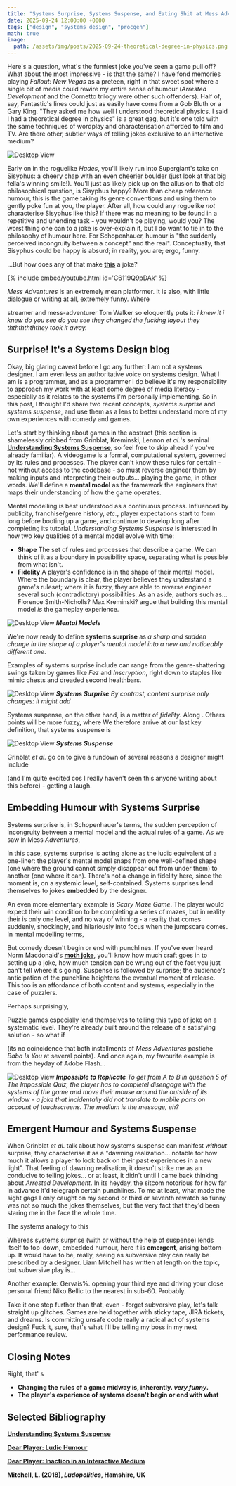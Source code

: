 ```yaml
---
title: "Systems Surprise, Systems Suspense, and Eating Shit at Mess Adventures 2"
date: 2025-09-24 12:00:00 +0000
tags: ["design", "systems design", "procgen"]
math: true
image:
  path: /assets/img/posts/2025-09-24-theoretical-degree-in-physics.png
---
```


Here's a question, what's the funniest joke you've seen a game pull off? What about the most impressive - is that the same? I have fond memories playing *Fallout: New Vegas* as a preteen, right in that sweet spot where a single bit of media could rewire my entire sense of humour (*Arrested Development* and the Cornetto trilogy were other such offenders). Half of, say, Fantastic's lines could just as easily have come from a Gob Bluth or a Gary King. "They asked me how well I understood theoretical physics. I said I had a theoretical degree in physics" is a great gag, but it's one told with the same techniques of wordplay and characterisation afforded to film and TV. Are there other, subtler ways of telling jokes exclusive to an interactive medium?

![Desktop View](/assets/img/posts/2025-09-25-sisyphus-is-happy.png)

Early on in the roguelike *Hades*, you'll likely run into Supergiant's take on Sisyphus: a cheery chap with an even cheerier boulder (just look at that big fella's winning smile!). You'll just as likely pick up on the allusion to that old philosophical question, is Sisyphus happy? More than cheap reference humour, this is the game taking its genre conventions and using them to gently poke fun at you, the player. After all, how could any roguelike *not* characterise Sisyphus like this? If there was no meaning to be found in a repetitive and unending task - you wouldn't be playing, would you? The worst thing one can to a joke is over-explain it, but I do want to tie in to the philosophy of humour here. For Schopenhauer, humour is "the suddenly perceived incongruity between a concept" and the real". Conceptually, that Sisyphus could be happy is absurd; in reality, you are; ergo, funny.

...But how does any of that make <a href="https://youtu.be/C6119Q9pDAk?t=478"><strong>this</strong></a> a joke?

{% include embed/youtube.html id='C6119Q9pDAk' %}

*Mess Adventures* is an extremely mean platformer. It is also, with little dialogue or writing at all, extremely funny. Where 

streamer and mess-adventurer Tom Walker so eloquently puts it: *i knew it i knew do you see do you see they changed the fucking layout they ththththththey took it away.*

## Surprise! It's a Systems Design blog

Okay, big glaring caveat before I go any further: I am not a systems designer. I am even less an authoritative voice on systems design. What I am is a programmer, and as a programmer I do believe it's my responsibility to approach my work with at least some degree of media literacy - especially as it relates to the systems I'm personally implementing. So in this post, I thought I'd share two recent concepts, *systems surprise* and *systems suspense*, and use them as a lens to better understand more of my own experiences with comedy and games.

Let's start by thinking about games in the abstract (this section is shamelessly cribbed from Grinblat, Kreminski, Lennon *et al.*'s seminal <a href="https://polarisgamedesign.com/2023/understanding-systems-suspense/"><strong>Understanding Systems Suspense</strong></a>, so feel free to skip ahead if you've already familiar). A videogame is a formal, computational system, governed by its rules and processes. The player can't know these rules for certain - not without access to the codebase - so must reverse engineer them by making inputs and interpreting their outputs... playing the game, in other words. We'll define a <strong>mental model</strong> as the framework the engineers that maps their understanding of how the game operates.

Mental modelling is best understood as a continuous process. Influenced by publicity, franchise/genre history, *etc.*, player expectations start to form long before booting up a game, and continue to develop long after completing its tutorial. *Understanding Systems Suspense* is interested in how two key qualities of a mental model evolve with time:
- <strong>Shape</strong> The set of rules and processes that describe a game. We can think of it as a boundary in possibility space, separating what is possible from what isn't.
- <strong>Fidelity</strong> A player's confidence is in the shape of their mental model. Where the boundary is clear, the player believes they understand a game's ruleset; where it is fuzzy, they are able to reverse engineer several such (contradictory) possibilities.
As an aside, authors such as... Florence Smith-Nicholls? Max Kreminski? argue that building this mental model *is* the gameplay experience.

![Desktop View]()
*<strong>Mental Models</strong>*

We're now ready to define <strong>systems surprise</strong> as *a sharp and sudden change in the shape of a player's mental model into a new and noticeably different one*. 

Examples of systems surprise include can range from the genre-shattering swings taken by games like *Fez* and *Inscryption*, right down to staples like mimic chests and dreaded second healthbars.

![Desktop View]()
*<strong>Systems Surprise</strong> By contrast, content surprise only changes: it might add*

Systems suspense, on the other hand, is a matter of *fidelity*. Along . Others points will be more fuzzy, where
We therefore arrive at our last key definition, that systems suspense is

![Desktop View]()
*<strong>Systems Suspense</strong>*

Grinblat *et al.* go on to give a rundown of several reasons a designer might include 

(and I'm quite excited cos I really haven't seen this anyone writing about this before) - getting a laugh.

## Embedding Humour with Systems Surprise

Systems surprise is, in Schopenhauer's terms, the sudden perception of incongruity between a mental model and the actual rules of a game. As we saw in Mess *Adventures*,

In this case, systems surprise is acting alone as the ludic equivalent of a one-liner: the player's mental model snaps from one well-defined shape (one where the ground cannot simply disappear out from under them) to another (one where it can). There's not a change in fidelity here, since the moment is, on a systemic level, self-contained. Systems surprises lend themselves to jokes <strong>embedded</strong> by the designer.

An even more elementary example is *Scary Maze Game*. The player would expect their win condition to be completing a series of mazes, but in reality their is only one level, and no way of winning - a reality that comes suddenly, shockingly, and hilariously into focus when the jumpscare comes. In mental modelling terms,

But comedy doesn't begin or end with punchlines. If you've ever heard Norm Macdonald's <a href="https://www.youtube.com/watch?v=jJN9mBRX3uo"><strong>moth joke</strong></a>, you'll know how much craft goes in to setting up a joke, how much tension can be wrung out of the fact you just can't tell where it's going. Suspense is followed by surprise; the audience's anticipation of the punchline heightens the eventual moment of release. This too is an affordance of both content and systems, especially in the case of puzzlers.

Perhaps surprisingly, 

Puzzle games especially lend themselves to telling this type of joke on a systematic level. They're already built around the release of a satisfying solution - so what if 

(its no coincidence that both installments of *Mess Adventures* pastiche *Baba Is You* at several points). And once again, my favourite example is from the heyday of Adobe Flash...

![Desktop View](/assets/img/posts/2025-10-09-dont-touch-blue.png)
*<strong>Impossible to Replicate</strong> To get from A to B in question 5 of The Impossible Quiz, the player has to completel disengage with the systems of the game and move their mouse around the outside of its window - a joke that incidentally did not translate to mobile ports on account of touchscreens. The medium is the message, eh?*

## Emergent Humour and Systems Suspense

When Grinblat *et al.* talk about how systems suspense can manifest *without* surprise, they characterise it as a "dawning realization... notable for how much it allows a player to look back on their past experiences in a new light". That feeling of dawning realisation, it doesn't strike me as an conducive to telling jokes... or at least, it didn't until I came back thinking about *Arrested Development*. In its heyday, the sitcom notorious for how far in advance it'd telegraph certain punchlines. To me at least, what made the sight gags I only caught on my second or third or seventh rewatch so funny was not so much the jokes themselves, but the very fact that they'd been staring me in the face the whole time.

The systems analogy to this 

Whereas systems surprise (with or without the help of suspense) lends itself to top-down, embedded humour, here it is <strong>emergent</strong>, arising bottom-up. It would have to be, really, seeing as subversive play can really be prescribed by a designer. Liam Mitchell has written at length on the topic, but subversive play is...

Another example: Gervais%.  opening your third eye and driving your close personal friend Niko Bellic to the nearest in sub-60. Probably.

Take it one step further than that, even - forget subversive play, let's talk straight up glitches. Games are held together with sticky tape, JIRA tickets, and dreams.
Is committing unsafe code really a radical act of systems design? Fuck it, sure, that's what I'll be telling my boss in my next performance review.

## Closing Notes

Right, that' s

- <strong>Changing the rules of a game midway is, inherently. *very funny*.</strong>
- <strong>The player's experience of systems doesn't begin or end with what </strong>

## Selected Bibliography

<a href="https://polarisgamedesign.com/2023/understanding-systems-suspense/"><strong>Understanding Systems Suspense</strong></a> 

<a href="https://www.dearplayer.org/blog/2017/1/11/dear-player-ludic-humour"><strong>Dear Player: Ludic Humour</strong></a>

<a href="https://www.dearplayer.org/blog/2017/3/22/dear-player-inaction-in-an-interactive-medium"><strong>Dear Player: Inaction in an Interactive Medium</strong></a>

<strong>Mitchell, L. (2018), *Ludopolitics*, Hamshire, UK</strong>
